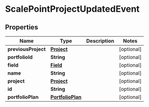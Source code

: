 
# ScalePointProjectUpdatedEvent

## Properties
Name | Type | Description | Notes
------------ | ------------- | ------------- | -------------
**previousProject** | [**Project**](Project.md) |  |  [optional]
**portfolioId** | **String** |  |  [optional]
**field** | [**Field**](Field.md) |  |  [optional]
**name** | **String** |  |  [optional]
**project** | [**Project**](Project.md) |  |  [optional]
**id** | **String** |  |  [optional]
**portfolioPlan** | [**PortfolioPlan**](PortfolioPlan.md) |  |  [optional]




